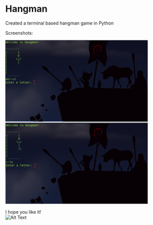 # Hangman
Created a terminal based hangman game in Python

Screenshots:

<img src="screenshot1.png" alt="drawing" width="445"/>

<br>

<img src="screenshot2.png" alt="drawing" width="445"/>


I hope you like it!<br>
![Alt Text](https://media.giphy.com/media/vFKqnCdLPNOKc/giphy.gif)